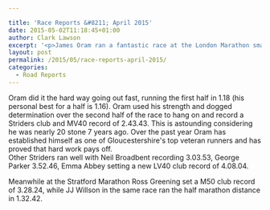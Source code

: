 ```yaml
---

title: 'Race Reports &#8211; April 2015'
date: 2015-05-02T11:18:45+01:00
author: Clark Lawson
excerpt: '<p>James Oram ran a fantastic race at the London Marathon smashing his personal best by 10 minutes.</p>'
layout: post
permalink: /2015/05/race-reports-april-2015/
categories:
  - Road Reports
---
```

Oram did it the hard way going out fast, running the first half in 1.18 (his personal best for a half is 1.16). Oram used his strength and dogged determination over the second half of the race to hang on and record a Striders club and MV40 record of 2.43.43. This is astounding considering he was nearly 20 stone 7 years ago. Over the past year Oram has established himself as one of Gloucestershire's top veteran runners and has proved that hard work pays off.  
Other Striders ran well with Neil Broadbent recording 3.03.53, George Parker 3.52.46, Emma Abbey setting a new LV40 club record of 4.08.04.

Meanwhile at the Stratford Marathon Ross Greening set a M50 club record of 3.28.24, while JJ Willson in the same race ran the half marathon distance in 1.32.42.